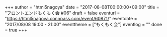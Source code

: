 +++
author = "html5nagoya"
date = "2017-08-08T00:00:00+09:00"
title = "フロントエンドもくもく会 #06"
draft = false
eventurl = "https://html5nagoya.connpass.com/event/60871/"
eventdate = "2017/08/08 19:00 - 21:00"
eventtheme = ["もくもく会"]
eventlog = ""
done = true
+++
